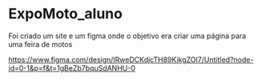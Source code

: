 # ExpoMoto_aluno
 
Foi criado um site e um figma onde o objetivo era criar uma página para uma feira de motos

https://www.figma.com/design/IRweDCKdjcTH89KikgZOI7/Untitled?node-id=0-1&p=f&t=1gBeZb7bquSdANHU-0
